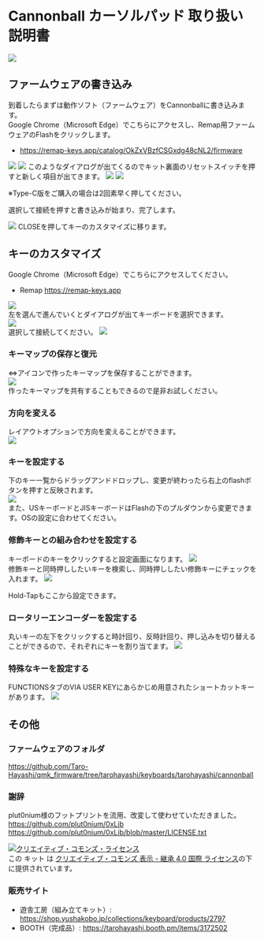 # Cannonball カーソルパッド 取り扱い説明書

![](img/preassembled.jpg) 
  
## ファームウェアの書き込み
到着したらまずは動作ソフト（ファームウェア）をCannonballに書き込みます。  
Google Chrome（Microsoft Edge）でこちらにアクセスし、Remap用ファームウェアのFlashをクリックします。

- https://remap-keys.app/catalog/OkZxVBzfCSGxdg48cNL2/firmware
  

![](img/firmware1.png) 
![](img/firmware2.png) 
このようなダイアログが出てくるのでキット裏面のリセットスイッチを押すと新しく項目が出てきます。
![](img/firmware3.png) 
![](img/ura.jpg) 

※Type-C版をご購入の場合は2回素早く押してください。

選択して接続を押すと書き込みが始まり、完了します。

![](img/firmware4.png) 
CLOSEを押してキーのカスタマイズに移ります。

## キーのカスタマイズ
Google Chrome（Microsoft Edge）でこちらにアクセスしてください。
- Remap https://remap-keys.app

![](img/remap1.png)  
左を選んで進んでいくとダイアログが出てキーボードを選択できます。  
![](img/remap2.png)  
選択して接続してください。
![](img/remap3.png)  

### キーマップの保存と復元
⇔アイコンで作ったキーマップを保存することができます。  
![](img/remapkey.png)  
作ったキーマップを共有することもできるので是非お試しください。

### 方向を変える
レイアウトオプションで方向を変えることができます。  
![](img/remaplayout.png)  

### キーを設定する
下のキー一覧からドラッグアンドドロップし、変更が終わったら右上のflashボタンを押すと反映されます。  
![](img/remapflash.png)  
また、USキーボードとJISキーボードはFlashの下のプルダウンから変更できます。OSの設定に合わせてください。

### 修飾キーとの組み合わせを設定する
キーボードのキーをクリックすると設定画面になります。
![](img/remapmod1.png)  
修飾キーと同時押ししたいキーを検索し、同時押ししたい修飾キーにチェックを入れます。
![](img/remapmod2.png)  

Hold-Tapもここから設定できます。

### ロータリーエンコーダーを設定する
丸いキーの左下をクリックすると時計回り、反時計回り、押し込みを切り替えることができるので、それぞれにキーを割り当てます。
![](img/remapenc.png)  

### 特殊なキーを設定する
FUNCTIONSタブのVIA USER KEYにあらかじめ用意されたショートカットキーがあります。
![](img/remapshortcuts.png)  

## その他
### ファームウェアのフォルダ  
https://github.com/Taro-Hayashi/qmk_firmware/tree/tarohayashi/keyboards/tarohayashi/cannonball

### 謝辞
plut0nium様のフットプリントを流用、改変して使わせていただきました。  
https://github.com/plut0nium/0xLib  
https://github.com/plut0nium/0xLib/blob/master/LICENSE.txt  

<a rel="license" href="http://creativecommons.org/licenses/by-sa/4.0/"><img alt="クリエイティブ・コモンズ・ライセンス" style="border-width:0" src="https://i.creativecommons.org/l/by-sa/4.0/88x31.png" /></a><br />この キット は <a rel="license" href="http://creativecommons.org/licenses/by-sa/4.0/">クリエイティブ・コモンズ 表示 - 継承 4.0 国際 ライセンス</a>の下に提供されています。

### 販売サイト
- 遊舎工房（組み立てキット）: https://shop.yushakobo.jp/collections/keyboard/products/2797   
- BOOTH（完成品）: https://tarohayashi.booth.pm/items/3172502


